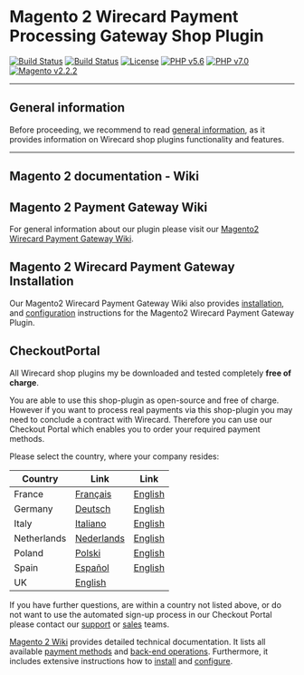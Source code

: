 # Magento 2 Wirecard Payment Processing Gateway Shop Plugin
[![Build Status](https://travis-ci.org/wirecard/magento2-ee.svg?branch=master)](https://travis-ci.org/wirecard/magento2-ee)
[![Build Status](https://saucelabs.com/buildstatus/wirecard-magento2ee-bot)](https://saucelabs.com/open_sauce/user/wirecard-magento2ee-bot)
[![License](https://img.shields.io/badge/license-GPLv3-blue.svg)](https://raw.githubusercontent.com/wirecard/magento2-ee/master/LICENSE)
[![PHP v5.6](https://img.shields.io/badge/php-v5.6-yellow.svg)](http://www.php.net)
[![PHP v7.0](https://img.shields.io/badge/php-v7.0-yellow.svg)](http://www.php.net)
[![Magento v2.2.2](https://img.shields.io/badge/magento-v2.2.2-green.svg)](https://magento.com/)

***
## General information 
Before proceeding, we recommend to read [general information](https://github.com/wirecard/magento2-ee/wiki/Wirecard-Shop-Plugins-General-Information), as it provides information on Wirecard shop plugins functionality and features.

***
## Magento 2 documentation - Wiki


## Magento 2 Payment Gateway Wiki

For general information about our plugin please visit our [Magento2 Wirecard Payment Gateway Wiki](https://github.com/wirecard/magento2-ee/wiki). 

## Magento 2 Wirecard Payment Gateway Installation

Our Magento2 Wirecard Payment Gateway Wiki also provides [installation](https://github.com/wirecard/magento2-ee/wiki/Installation),  and [configuration](https://github.com/wirecard/magento2-ee/wiki/Configuration) instructions for the Magento2 Wirecard Payment Gateway Plugin.

## CheckoutPortal
All Wirecard shop plugins my be downloaded and tested completely **free of charge**. 

You are able to use this shop-plugin as open-source and free of charge. However if you want to process real payments via this shop-plugin you may need to conclude a contract with Wirecard. Therefore you can use our Checkout Portal which enables you to order your required payment methods.
 
Please select the country, where your company resides:

|Country|Link|Link|
|-------|----|----|
|France|[Français](https://dashboard.checkoutportal.com/fr_FR/signup/?reseller_id=sadfrrqaasdv&package_id=magentodeesitfr&merchant_country=FRA&merchant_mcc=5964)|[English](https://dashboard.checkoutportal.com/en_GB/signup/?reseller_id=sadfrrqaasdv&package_id=magentodeesitfr&merchant_country=FRA&merchant_mcc=5964)|
|Germany|[Deutsch](https://dashboard.checkoutportal.com/de_DE/signup/?reseller_id=sadfrrqaasdv&package_id=magentodeesitfr&merchant_country=DEU&merchant_mcc=5964)|[English](https://dashboard.checkoutportal.com/en_GB/signup/?reseller_id=sadfrrqaasdv&package_id=magentodeesitfr&merchant_country=DEU&merchant_mcc=5964)|
|Italy|[Italiano](https://dashboard.checkoutportal.com/it_IT/signup/?reseller_id=sadfrrqaasdv&package_id=magentodeesitfr&merchant_country=ITA&merchant_mcc=5964)|[English](https://dashboard.checkoutportal.com/en_GB/signup/?reseller_id=sadfrrqaasdv&package_id=magentodeesitfr&merchant_country=ITA&merchant_mcc=5964)|
|Netherlands|[Nederlands](https://dashboard.checkoutportal.com/nl_NL/signup/?reseller_id=sadfrrqaasdv&package_id=MagentoNL&merchant_country=NLD&merchant_mcc=5964)|[English](https://dashboard.checkoutportal.com/en_GB/signup/?reseller_id=sadfrrqaasdv&package_id=MagentoNL&merchant_country=NLD&merchant_mcc=5964)|
|Poland|[Polski](https://dashboard.checkoutportal.com/pl_PL/signup/?reseller_id=sadfrrqaasdv&package_id=magentopl&merchant_country=POL&merchant_mcc=5964)|[English](https://dashboard.checkoutportal.com/en_GB/signup/?reseller_id=sadfrrqaasdv&package_id=magentopl&merchant_country=POL&merchant_mcc=5964)|
|Spain|[Español](https://dashboard.checkoutportal.com/es_ES/signup/?reseller_id=sadfrrqaasdv&package_id=magentodeesitfr&merchant_country=ESP&merchant_mcc=5964)|[English](https://dashboard.checkoutportal.com/en_GB/signup/?reseller_id=sadfrrqaasdv&package_id=magentodeesitfr&merchant_country=ESP&merchant_mcc=5964)|
|UK|[English](https://dashboard.checkoutportal.com/en_GB/signup/?reseller_id=sadfrrqaasdv&package_id=magentogb&merchant_country=GBR&merchant_mcc=5964)||


If you have further questions, are within a country not listed above, or do not want to use the automated sign-up process in our Checkout Portal please contact our [support](https://github.com/wirecard/magento2-ee/wiki/Contact-Information) or [sales](https://github.com/wirecard/magento2-ee/wiki/Contact-Information) teams.

[Magento 2 Wiki](https://github.com/wirecard/magento2-ee/wiki) provides detailed technical documentation.
It lists all available [payment methods](https://github.com/wirecard/magento2-ee/wiki/Home#Supported_payment_methods) and [back-end operations](https://github.com/wirecard/magento2-ee/wiki/Home#Supported_back-end_operations).
Furthermore, it includes extensive instructions how to [install](https://github.com/wirecard/magento2-ee/wiki/Installation) and [configure](https://github.com/wirecard/magento2-ee/wiki/Configuration).
